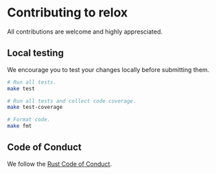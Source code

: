 # Contributing to relox

All contributions are welcome and highly appresciated.

## Local testing

We encourage you to test your changes locally before submitting them.

```sh
# Run all tests.
make test

# Run all tests and collect code coverage.
make test-coverage

# Format code.
make fmt
```

## Code of Conduct

We follow the [Rust Code of Conduct].

[Rust Code of Conduct]: https://www.rust-lang.org/conduct.html
